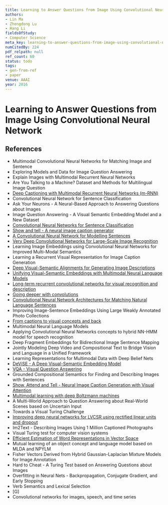 ```yaml
---
title: Learning to Answer Questions from Image Using Convolutional Neural Network
authors:
- Lin Ma
- Zhengdong Lu
- Hang Li
fieldsOfStudy:
- Computer Science
meta_key: learning-to-answer-questions-from-image-using-convolutional-neural-network
numCitedBy: 224
pdf_relpath: null
ref_count: 60
status: todo
tags:
- gen-from-ref
- paper
venue: AAAI
year: 2016
---
```


# Learning to Answer Questions from Image Using Convolutional Neural Network

## References

- Multimodal Convolutional Neural Networks for Matching Image and Sentence
- Exploring Models and Data for Image Question Answering
- Explain Images with Multimodal Recurrent Neural Networks
- Are You Talking to a Machine? Dataset and Methods for Multilingual Image Question
- [Deep Captioning with Multimodal Recurrent Neural Networks (m-RNN)](./deep-captioning-with-multimodal-recurrent-neural-networks-m-rnn.md)
- Convolutional Neural Network for Sentence Classification
- Ask Your Neurons - A Neural-Based Approach to Answering Questions about Images
- Image Question Answering - A Visual Semantic Embedding Model and a New Dataset
- [Convolutional Neural Networks for Sentence Classification](./convolutional-neural-networks-for-sentence-classification.md)
- [Show and tell - A neural image caption generator](./show-and-tell-a-neural-image-caption-generator.md)
- [A Convolutional Neural Network for Modelling Sentences](./a-convolutional-neural-network-for-modelling-sentences.md)
- [Very Deep Convolutional Networks for Large-Scale Image Recognition](./very-deep-convolutional-networks-for-large-scale-image-recognition.md)
- Learning Image Embeddings using Convolutional Neural Networks for Improved Multi-Modal Semantics
- Learning a Recurrent Visual Representation for Image Caption Generation
- [Deep Visual-Semantic Alignments for Generating Image Descriptions](./deep-visual-semantic-alignments-for-generating-image-descriptions.md)
- [Unifying Visual-Semantic Embeddings with Multimodal Neural Language Models](./unifying-visual-semantic-embeddings-with-multimodal-neural-language-models.md)
- [Long-term recurrent convolutional networks for visual recognition and description](./long-term-recurrent-convolutional-networks-for-visual-recognition-and-description.md)
- [Going deeper with convolutions](./going-deeper-with-convolutions.md)
- [Convolutional Neural Network Architectures for Matching Natural Language Sentences](./convolutional-neural-network-architectures-for-matching-natural-language-sentences.md)
- Improving Image-Sentence Embeddings Using Large Weakly Annotated Photo Collections
- [From captions to visual concepts and back](./from-captions-to-visual-concepts-and-back.md)
- Multimodal Neural Language Models
- Applying Convolutional Neural Networks concepts to hybrid NN-HMM model for speech recognition
- Deep Fragment Embeddings for Bidirectional Image Sentence Mapping
- Jointly Modeling Deep Video and Compositional Text to Bridge Vision and Language in a Unified Framework
- Learning Representations for Multimodal Data with Deep Belief Nets
- [DeViSE - A Deep Visual-Semantic Embedding Model](./devise-a-deep-visual-semantic-embedding-model.md)
- [VQA - Visual Question Answering](./vqa-visual-question-answering.md)
- Grounded Compositional Semantics for Finding and Describing Images with Sentences
- [Show, Attend and Tell - Neural Image Caption Generation with Visual Attention](./show-attend-and-tell-neural-image-caption-generation-with-visual-attention.md)
- [Multimodal learning with deep Boltzmann machines](./multimodal-learning-with-deep-boltzmann-machines.md)
- A Multi-World Approach to Question Answering about Real-World Scenes based on Uncertain Input
- Towards a Visual Turing Challenge
- [Improving deep neural networks for LVCSR using rectified linear units and dropout](./improving-deep-neural-networks-for-lvcsr-using-rectified-linear-units-and-dropout.md)
- Im2Text - Describing Images Using 1 Million Captioned Photographs
- Visual Turing test for computer vision systems
- [Efficient Estimation of Word Representations in Vector Space](./efficient-estimation-of-word-representations-in-vector-space.md)
- Mutual learning of an object concept and language model based on MLDA and NPYLM
- Fisher Vectors Derived from Hybrid Gaussian-Laplacian Mixture Models for Image Annotation
- Hard to Cheat - A Turing Test based on Answering Questions about Images
- Overfitting in Neural Nets - Backpropagation, Conjugate Gradient, and Early Stopping
- Verb Semantics and Lexical Selection
- [G]
- Convolutional networks for images, speech, and time series
